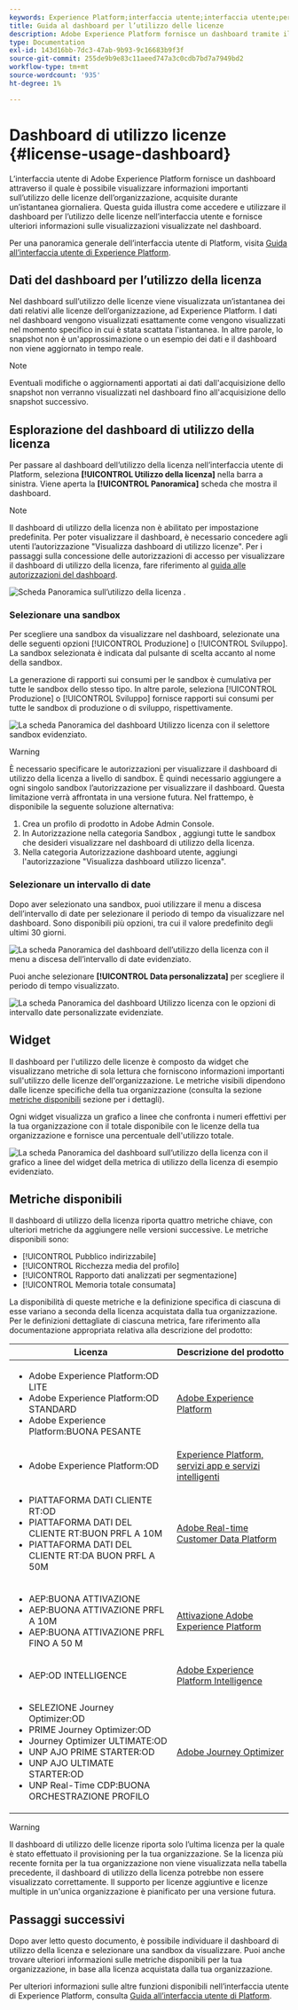 ```yaml
---
keywords: Experience Platform;interfaccia utente;interfaccia utente;personalizzazione;dashboard utilizzo licenza;dashboard;utilizzo licenza;adesione;consumo
title: Guida al dashboard per l’utilizzo delle licenze
description: Adobe Experience Platform fornisce un dashboard tramite il quale è possibile visualizzare informazioni importanti sull’utilizzo delle licenze dell’organizzazione.
type: Documentation
exl-id: 143d16bb-7dc3-47ab-9b93-9c16683b9f3f
source-git-commit: 255de9b9e83c11aeed747a3c0cdb7bd7a7949bd2
workflow-type: tm+mt
source-wordcount: '935'
ht-degree: 1%

---
```


# Dashboard di utilizzo licenze {#license-usage-dashboard}

L’interfaccia utente di Adobe Experience Platform fornisce un dashboard attraverso il quale è possibile visualizzare informazioni importanti sull’utilizzo delle licenze dell’organizzazione, acquisite durante un’istantanea giornaliera. Questa guida illustra come accedere e utilizzare il dashboard per l’utilizzo delle licenze nell’interfaccia utente e fornisce ulteriori informazioni sulle visualizzazioni visualizzate nel dashboard.

Per una panoramica generale dell’interfaccia utente di Platform, visita [Guida all’interfaccia utente di Experience Platform](../../landing/ui-guide.md).

## Dati del dashboard per l’utilizzo della licenza

Nel dashboard sull’utilizzo delle licenze viene visualizzata un’istantanea dei dati relativi alle licenze dell’organizzazione, ad Experience Platform. I dati nel dashboard vengono visualizzati esattamente come vengono visualizzati nel momento specifico in cui è stata scattata l&#39;istantanea. In altre parole, lo snapshot non è un&#39;approssimazione o un esempio dei dati e il dashboard non viene aggiornato in tempo reale.

>[!NOTE]
>
>Eventuali modifiche o aggiornamenti apportati ai dati dall&#39;acquisizione dello snapshot non verranno visualizzati nel dashboard fino all&#39;acquisizione dello snapshot successivo.

## Esplorazione del dashboard di utilizzo della licenza

Per passare al dashboard dell’utilizzo della licenza nell’interfaccia utente di Platform, seleziona **[!UICONTROL Utilizzo della licenza]** nella barra a sinistra. Viene aperta la **[!UICONTROL Panoramica]** scheda che mostra il dashboard.

>[!NOTE]
>
>Il dashboard di utilizzo della licenza non è abilitato per impostazione predefinita. Per poter visualizzare il dashboard, è necessario concedere agli utenti l’autorizzazione &quot;Visualizza dashboard di utilizzo licenze&quot;. Per i passaggi sulla concessione delle autorizzazioni di accesso per visualizzare il dashboard di utilizzo della licenza, fare riferimento al [guida alle autorizzazioni del dashboard](../permissions.md).

![Scheda Panoramica sull’utilizzo della licenza .](../images/license-usage/dashboard-overview.png)

### Selezionare una sandbox

Per scegliere una sandbox da visualizzare nel dashboard, selezionate una delle seguenti opzioni [!UICONTROL Produzione] o [!UICONTROL Sviluppo]. La sandbox selezionata è indicata dal pulsante di scelta accanto al nome della sandbox.

La generazione di rapporti sui consumi per le sandbox è cumulativa per tutte le sandbox dello stesso tipo. In altre parole, seleziona [!UICONTROL Produzione] o [!UICONTROL Sviluppo] fornisce rapporti sui consumi per tutte le sandbox di produzione o di sviluppo, rispettivamente.

![La scheda Panoramica del dashboard Utilizzo licenza con il selettore sandbox evidenziato.](../images/license-usage/select-sandbox.png)

>[!WARNING]
>
>È necessario specificare le autorizzazioni per visualizzare il dashboard di utilizzo della licenza a livello di sandbox. È quindi necessario aggiungere a ogni singolo sandbox l’autorizzazione per visualizzare il dashboard. Questa limitazione verrà affrontata in una versione futura. Nel frattempo, è disponibile la seguente soluzione alternativa:
>
>1. Crea un profilo di prodotto in Adobe Admin Console.
>2. In Autorizzazione nella categoria Sandbox , aggiungi tutte le sandbox che desideri visualizzare nel dashboard di utilizzo della licenza.
>3. Nella categoria Autorizzazione dashboard utente, aggiungi l&#39;autorizzazione &quot;Visualizza dashboard utilizzo licenza&quot;.


### Selezionare un intervallo di date

Dopo aver selezionato una sandbox, puoi utilizzare il menu a discesa dell’intervallo di date per selezionare il periodo di tempo da visualizzare nel dashboard. Sono disponibili più opzioni, tra cui il valore predefinito degli ultimi 30 giorni.

![La scheda Panoramica del dashboard dell’utilizzo della licenza con il menu a discesa dell’intervallo di date evidenziato.](../images/license-usage/select-date-range.png)

Puoi anche selezionare **[!UICONTROL Data personalizzata]** per scegliere il periodo di tempo visualizzato.

![La scheda Panoramica del dashboard Utilizzo licenza con le opzioni di intervallo date personalizzate evidenziate.](../images/license-usage/select-custom-date.png)

## Widget

Il dashboard per l&#39;utilizzo delle licenze è composto da widget che visualizzano metriche di sola lettura che forniscono informazioni importanti sull&#39;utilizzo delle licenze dell&#39;organizzazione. Le metriche visibili dipendono dalle licenze specifiche della tua organizzazione (consulta la sezione [metriche disponibili](#available-metrics) sezione per i dettagli).

Ogni widget visualizza un grafico a linee che confronta i numeri effettivi per la tua organizzazione con il totale disponibile con le licenze della tua organizzazione e fornisce una percentuale dell&#39;utilizzo totale.

![La scheda Panoramica del dashboard sull’utilizzo della licenza con il grafico a linee del widget della metrica di utilizzo della licenza di esempio evidenziato.](../images/license-usage/widgets.png)

## Metriche disponibili

Il dashboard di utilizzo della licenza riporta quattro metriche chiave, con ulteriori metriche da aggiungere nelle versioni successive. Le metriche disponibili sono:

* [!UICONTROL Pubblico indirizzabile]
* [!UICONTROL Ricchezza media del profilo]
* [!UICONTROL Rapporto dati analizzati per segmentazione]
* [!UICONTROL Memoria totale consumata]

La disponibilità di queste metriche e la definizione specifica di ciascuna di esse variano a seconda della licenza acquistata dalla tua organizzazione. Per le definizioni dettagliate di ciascuna metrica, fare riferimento alla documentazione appropriata relativa alla descrizione del prodotto:

| Licenza | Descrizione del prodotto |
|---|---|
| <ul><li>Adobe Experience Platform:OD LITE</li><li>Adobe Experience Platform:OD STANDARD</li><li>Adobe Experience Platform:BUONA PESANTE</li></ul> | [Adobe Experience Platform](https://helpx.adobe.com/legal/product-descriptions/adobe-experience-platform.html) |
| <ul><li>Adobe Experience Platform:OD</li></ul> | [Experience Platform, servizi app e servizi intelligenti](https://helpx.adobe.com/legal/product-descriptions/exp-platform-app-svcs.html) |
| <ul><li>PIATTAFORMA DATI CLIENTE RT:OD</li><li>PIATTAFORMA DATI DEL CLIENTE RT:BUON PRFL A 10M</li><li>PIATTAFORMA DATI DEL CLIENTE RT:DA BUON PRFL A 50M</li></ul> | [Adobe Real-time Customer Data Platform](https://helpx.adobe.com/legal/product-descriptions/real-time-customer-data-platform.html) |
| <ul><li>AEP:BUONA ATTIVAZIONE</li><li>AEP:BUONA ATTIVAZIONE PRFL A 10M</li><li>AEP:BUONA ATTIVAZIONE PRFL FINO A 50 M</li></ul> | [Attivazione Adobe Experience Platform](https://helpx.adobe.com/legal/product-descriptions/adobe-experience-platform0.html) |
| <ul><li>AEP:OD INTELLIGENCE</li></ul> | [Adobe Experience Platform Intelligence](https://helpx.adobe.com/legal/product-descriptions/adobe-experience-platform-intelligence---product-description.html) |
| <ul><li>SELEZIONE Journey Optimizer:OD</li><li>PRIME Journey Optimizer:OD</li><li>Journey Optimizer ULTIMATE:OD</li><li>UNP AJO PRIME STARTER:OD</li><li>UNP AJO ULTIMATE STARTER:OD</li><li>UNP Real-Time CDP:BUONA ORCHESTRAZIONE PROFILO</li></ul> | [Adobe Journey Optimizer](https://helpx.adobe.com/legal/product-descriptions/adobe-journey-optimizer.html) |

>[!WARNING]
>
>Il dashboard di utilizzo delle licenze riporta solo l’ultima licenza per la quale è stato effettuato il provisioning per la tua organizzazione. Se la licenza più recente fornita per la tua organizzazione non viene visualizzata nella tabella precedente, il dashboard di utilizzo della licenza potrebbe non essere visualizzato correttamente. Il supporto per licenze aggiuntive e licenze multiple in un&#39;unica organizzazione è pianificato per una versione futura.

## Passaggi successivi

Dopo aver letto questo documento, è possibile individuare il dashboard di utilizzo della licenza e selezionare una sandbox da visualizzare. Puoi anche trovare ulteriori informazioni sulle metriche disponibili per la tua organizzazione, in base alla licenza acquistata dalla tua organizzazione.

Per ulteriori informazioni sulle altre funzioni disponibili nell’interfaccia utente di Experience Platform, consulta [Guida all’interfaccia utente di Platform](../../landing/ui-guide.md).
